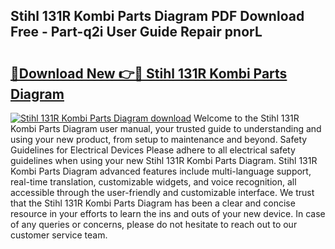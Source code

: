 ## Stihl 131R Kombi Parts Diagram PDF Download Free - Part-q2i User Guide Repair pnorL

# <h2><a href="http://dfqlxl.blite.top/?on=Stihl+131R+Kombi+Parts+Diagram">🔗Download New 👉🔴 Stihl 131R Kombi Parts Diagram</a></h2>

[![Stihl 131R Kombi Parts Diagram download](https://i.imgur.com/lujVjoI.png)](http://dfqlxl.blite.top/?on=Stihl+131R+Kombi+Parts+Diagram)
Welcome to the Stihl 131R Kombi Parts Diagram user manual, your trusted guide to understanding and using your new product, from setup to maintenance and beyond. Safety Guidelines for Electrical Devices Please adhere to all electrical safety guidelines when using your new Stihl 131R Kombi Parts Diagram. Stihl 131R Kombi Parts Diagram advanced features include multi-language support, real-time translation, customizable widgets, and voice recognition, all accessible through the user-friendly and customizable interface. We trust that the Stihl 131R Kombi Parts Diagram has been a clear and concise resource in your efforts to learn the ins and outs of your new device. In case of any queries or concerns, please do not hesitate to reach out to our customer service team.
